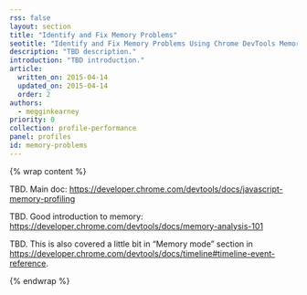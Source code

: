 ```yaml
---
rss: false
layout: section
title: "Identify and Fix Memory Problems"
seotitle: "Identify and Fix Memory Problems Using Chrome DevTools Memory Profiling"
description: "TBD description."
introduction: "TBD introduction."
article:
  written_on: 2015-04-14
  updated_on: 2015-04-14
  order: 2
authors:
  - megginkearney
priority: 0
collection: profile-performance
panel: profiles
id: memory-problems
---
```


{% wrap content %}

TBD. Main doc: https://developer.chrome.com/devtools/docs/javascript-memory-profiling

TBD. Good introduction to memory: https://developer.chrome.com/devtools/docs/memory-analysis-101

TBD. This is also covered a little bit in “Memory mode” section in https://developer.chrome.com/devtools/docs/timeline#timeline-event-reference.

{% endwrap %}